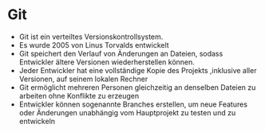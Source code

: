 # Git
- Git ist ein verteiltes Versionskontrollsystem.
- Es wurde 2005 von Linus Torvalds entwickelt
- Git speichert den Verlauf von Änderungen an Dateien, sodass Entwickler ältere Versionen wiederherstellen können.
- Jeder Entwickler hat eine vollständige Kopie des Projekts ,inklusive aller Versionen, auf seinem lokalen Rechner
- Git ermöglicht mehreren Personen gleichzeitig an denselben Dateien zu arbeiten ohne Konflikte zu erzeugen
- Entwickler können sogenannte Branches erstellen, um neue Features oder Änderungen unabhängig vom Hauptprojekt zu testen und zu entwickeln